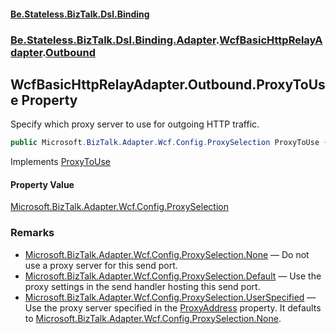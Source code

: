 #### [Be.Stateless.BizTalk.Dsl.Binding](README.md 'README')
### [Be.Stateless.BizTalk.Dsl.Binding.Adapter](Be.Stateless.BizTalk.Dsl.Binding.Adapter.md 'Be.Stateless.BizTalk.Dsl.Binding.Adapter').[WcfBasicHttpRelayAdapter](WcfBasicHttpRelayAdapter.md 'Be.Stateless.BizTalk.Dsl.Binding.Adapter.WcfBasicHttpRelayAdapter').[Outbound](WcfBasicHttpRelayAdapter.Outbound.md 'Be.Stateless.BizTalk.Dsl.Binding.Adapter.WcfBasicHttpRelayAdapter.Outbound')

## WcfBasicHttpRelayAdapter.Outbound.ProxyToUse Property

Specify which proxy server to use for outgoing HTTP traffic.

```csharp
public Microsoft.BizTalk.Adapter.Wcf.Config.ProxySelection ProxyToUse { get; set; }
```

Implements [ProxyToUse](https://docs.microsoft.com/en-us/dotnet/api/Microsoft.BizTalk.Adapter.Wcf.Config.IAdapterConfigProxyToUse.ProxyToUse 'Microsoft.BizTalk.Adapter.Wcf.Config.IAdapterConfigProxyToUse.ProxyToUse')

#### Property Value
[Microsoft.BizTalk.Adapter.Wcf.Config.ProxySelection](https://docs.microsoft.com/en-us/dotnet/api/Microsoft.BizTalk.Adapter.Wcf.Config.ProxySelection 'Microsoft.BizTalk.Adapter.Wcf.Config.ProxySelection')

### Remarks
- [Microsoft.BizTalk.Adapter.Wcf.Config.ProxySelection.None](https://docs.microsoft.com/en-us/dotnet/api/Microsoft.BizTalk.Adapter.Wcf.Config.ProxySelection.None 'Microsoft.BizTalk.Adapter.Wcf.Config.ProxySelection.None') — Do not use a proxy server for this send port.
- [Microsoft.BizTalk.Adapter.Wcf.Config.ProxySelection.Default](https://docs.microsoft.com/en-us/dotnet/api/Microsoft.BizTalk.Adapter.Wcf.Config.ProxySelection.Default 'Microsoft.BizTalk.Adapter.Wcf.Config.ProxySelection.Default') — Use the proxy settings in the send handler hosting this send port.
- [Microsoft.BizTalk.Adapter.Wcf.Config.ProxySelection.UserSpecified](https://docs.microsoft.com/en-us/dotnet/api/Microsoft.BizTalk.Adapter.Wcf.Config.ProxySelection.UserSpecified 'Microsoft.BizTalk.Adapter.Wcf.Config.ProxySelection.UserSpecified') — Use the proxy server specified in the [ProxyAddress](WcfBasicHttpRelayAdapter.Outbound.ProxyAddress.md 'Be.Stateless.BizTalk.Dsl.Binding.Adapter.WcfBasicHttpRelayAdapter.Outbound.ProxyAddress')
              property.
            It defaults to [Microsoft.BizTalk.Adapter.Wcf.Config.ProxySelection.None](https://docs.microsoft.com/en-us/dotnet/api/Microsoft.BizTalk.Adapter.Wcf.Config.ProxySelection.None 'Microsoft.BizTalk.Adapter.Wcf.Config.ProxySelection.None').